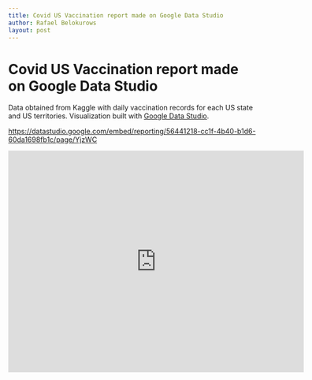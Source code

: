 ```yaml
---
title: Covid US Vaccination report made on Google Data Studio
author: Rafael Belokurows
layout: post
---
```


# Covid US Vaccination report made on Google Data Studio
Data obtained from Kaggle with daily vaccination records for each US state and US territories.
Visualization built with <a href="https://datastudio.google.com/">Google Data Studio</a>.


https://datastudio.google.com/embed/reporting/56441218-cc1f-4b40-b1d6-60da1698fb1c/page/YjzWC

<iframe width="600" height="450" src="https://datastudio.google.com/embed/reporting/56441218-cc1f-4b40-b1d6-60da1698fb1c/page/YjzWC" frameborder="0" style="border:0" allowfullscreen></iframe>
